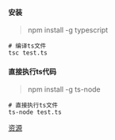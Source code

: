 #### 安装

> npm install -g typescript

```jshelllanguage
# 编译ts文件
tsc test.ts
```

#### 直接执行ts代码

> npm install -g ts-node

```jshelllanguage
# 直接执行ts文件
ts-node test.ts
```

[资源](https://github.com/semlinker/awesome-typescript#%E5%85%A5%E9%97%A8)
